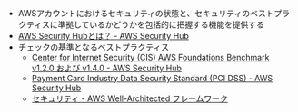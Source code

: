 - AWSアカウントにおけるセキュリティの状態と、セキュリティのベストプラクティスに準拠しているかどうかを包括的に把握する機能を提供する
- [AWS Security Hubとは？ - AWS Security Hub](https://docs.aws.amazon.com/ja_jp/securityhub/latest/userguide/what-is-securityhub.html)
- チェックの基準となるベストプラクティス
	- [Center for Internet Security (CIS) AWS Foundations Benchmark v1.2.0 および v1.4.0 - AWS Security Hub](https://docs.aws.amazon.com/ja_jp/securityhub/latest/userguide/cis-aws-foundations-benchmark.html)
	- [Payment Card Industry Data Security Standard (PCI DSS) - AWS Security Hub](https://docs.aws.amazon.com/ja_jp/securityhub/latest/userguide/pci-standard.html)
	- [セキュリティ - AWS Well-Architected フレームワーク](https://wa.aws.amazon.com/wellarchitected/2020-07-02T19-33-23/wat.pillar.security.ja.html)
